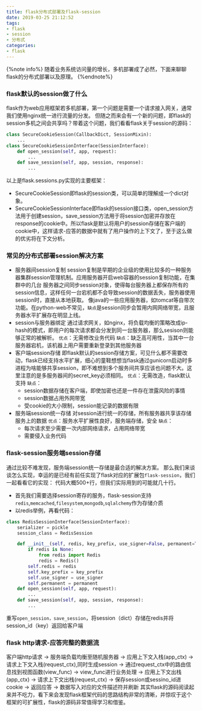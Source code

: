 ```yaml
---
title: flask分布式部署及flask-session
date: 2019-03-25 21:12:52
tags:
- flask 
- session
- 分布式
categories:
- flask
---
```


{%note info%}
随着业务系统访问量的增长，多机部署成了必然，下面来聊聊flask的分布式部署以及原理。
{%endnote%}
<!--more-->

### flask默认的session做了什么
flask作为web应用框架若多机部署，第一个问题是需要一个请求接入网关，通常我们使用nginx统一进行流量的分发。
但随之而来会有一个新的问题，即flask的session多机之间会共享吗？带着这个问题，我们看看flask关于session的源码：
```python
class SecureCookieSession(CallbackDict, SessionMixin):
	...
class SecureCookieSessionInterface(SessionInterface):
	def open_session(self, app, request):
		...
	def save_session(self, app, session, response):
		...
```
以上是flask.sessions.py实现的主要框架：
- SecureCookieSession即flask的session类，可以简单的理解成一个dict对象。
- SecureCookieSessionInterface即flask的session接口类，open_session方法用于创建session，save_session方法用于将session加密并存放在response的cookie中。所以flask是默认将用户的session存储在客户端的cookie中，这样请求-应答的数据中就有了用户操作的上下文了，至于这么做的优劣将在下文分析。

### 常见的分布式部署session解决方案

- 服务器间session复制
session复制是早期的企业级的使用比较多的一种服务器集群session管理机制。应用服务器开启web容器的session复制功能，在集群中的几台  服务器之间同步session对象，使得每台服务器上都保存所有的session信息，这样任何一台宕机都不会导致session的数据丢失，服务器使用session时，直接从本地获取。
像java的一些应用服务器，如tomcat等自带次功能。在python-web不常见，`缺点`是session同步会暂用内网网络带宽，且服务器水平扩展存在明显上线。
- session与服务器绑定
通过请求网关，如nginx，将负载均衡的策略改成ip-hash的模式，即用户的每次请求都会分发到同一台服务器，那么sesison则能够正常的被解析。
`优点`：无需修改业务代码
`缺点`：缺乏高可用性，当其中一台服务器宕机，该机器上用户需要重新登录到其他服务器
- 客户端session存储
即flask默认的session存储方案，可见什么都不需要改动，flask已经支持水平扩展，细心的童鞋想想当flask通过gunicorn启动时多进程为啥能够共享session，即不难想到多个服务间共享应该也问题不大。这里注意的是多服务器间的secret_key必须相同。
`优点`：无需改造，flask默认支持
`缺点`：
	- session数据存储在客户端，即使加密也还是一件存在泄露风险的事情
	- session数据占用外网带宽
	- 受cookie的大小限制，session能记录的数据有限
- 服务端session统一存储
对session进行统一的存储，所有服务器共享该存储服务上的数据
`优点`：服务水平扩展性良好，服务端存储，安全
`缺点`：
	- 每次请求至少需要一次内部网络请求，占用网络带宽
	- 需要侵入业务代码

### flask-session服务端session存储
通过比较不难发现，服务端session统一存储是最合适的解决方案。
那么我们来谈谈怎么实现，幸运的是已经有前任实现了flask对应的扩展包`flask-session`，我们一起看看它的实现：
代码大概500+行，但我们实际用到的可能就几十行。
- 首先我们需要选择session寄存的服务，flask-session支持`redis`,`memcached`,`filesystem`,`mongodb`,`sqlalchemy`作为存储介质
- 以redis举例，再看代码：
```python
class RedisSessionInterface(SessionInterface):
    serializer = pickle
    session_class = RedisSession

    def __init__(self, redis, key_prefix, use_signer=False, permanent=True):
        if redis is None:
            from redis import Redis
            redis = Redis()
        self.redis = redis
        self.key_prefix = key_prefix
        self.use_signer = use_signer
        self.permanent = permanent
	def open_session(self, app, request):
		...
	def save_session(self, app, session, response):
		...
```
重写`open_session，save_session`，将session（dict）存储在redis并将session_id（key）返回给客户端


### flask http请求-应答完整的数据流
客户端http请求 
-> 服务端负载均衡至随机服务器 
-> 应用上下文入栈(app_ctx) 
-> 请求上下文入栈(request_ctx),同时生成session 
-> 通过request_ctx中的路由信息找到视图函数(view_func) 
-> view_func进行业务处理 
-> 应用上下文出栈(app_ctx)
-> 请求上下文出栈(request_ctx) 
-> 保存session或sessino_id进cookie 
-> 返回应答 
-> 数据写入对应的文件描述符并刷新
其实flask的源码阅读起来并不吃力，看下来会发现flask框架代码的思路结构非常的清晰，并惊叹于这个框架的可扩展性，flask的源码非常值得学习和借鉴。